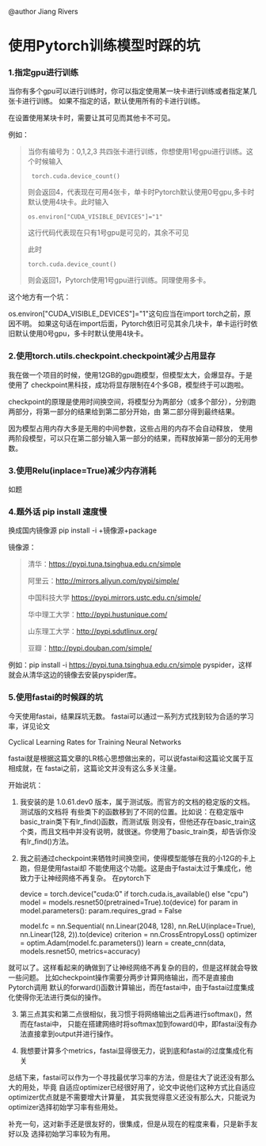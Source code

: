 @author Jiang Rivers

# 使用Pytorch训练模型时踩的坑

### 1.指定gpu进行训练
当你有多个gpu可以进行训练时，你可以指定使用某一块卡进行训练或者指定某几张卡进行训练。
如果不指定的话，默认使用所有的卡进行训练。

在设置使用某块卡时，需要让其可见而其他卡不可见。

例如：
> 当你有编号为：0,1,2,3 共四张卡进行训练，你想使用1号gpu进行训练。这个时候输入
>
>      torch.cuda.device_count()
>则会返回4，代表现在可用4张卡，单卡时Pytorch默认使用0号gpu,多卡时默认使用4块卡。此时输入
>
>     os.environ["CUDA_VISIBLE_DEVICES"]="1"
>
>这行代码代表现在只有1号gpu是可见的，其余不可见
>
>此时
>
>     torch.cuda.device_count()
>则会返回1，Pytorch使用1号gpu进行训练。同理使用多卡。

这个地方有一个坑：

os.environ["CUDA_VISIBLE_DEVICES"]="1"这句应当在import torch之前，原因不明。
如果这句话在import后面，Pytorch依旧可见其余几块卡，单卡运行时依旧默认使用0号gpu，多卡时默认使用4块卡。

### 2.使用torch.utils.checkpoint.checkpoint减少占用显存

我在做一个项目的时候，使用12GB的gpu跑模型，但模型太大，会爆显存。于是使用了
checkpoint黑科技，成功将显存限制在4个多GB，模型终于可以跑啦。

checkpoint的原理是使用时间换空间，将模型分为两部分（或多个部分），分别跑两部分，将第一部分的结果给到第二部分开始，由
第二部分得到最终结果。

因为模型占用内存大多是无用的中间参数，这些占用的内存不会自动释放，
使用两阶段模型，可以只在第二部分输入第一部分的结果，而释放掉第一部分的无用参数。

### 3.使用Relu(inplace=True)减少内存消耗
如题

### 4.题外话 pip install 速度慢
换成国内镜像源
pip install -i +镜像源+package

镜像源：
>
> 清华：https://pypi.tuna.tsinghua.edu.cn/simple
>
> 阿里云：http://mirrors.aliyun.com/pypi/simple/
>
> 中国科技大学 https://pypi.mirrors.ustc.edu.cn/simple/
>
> 华中理工大学：http://pypi.hustunique.com/
>
> 山东理工大学：http://pypi.sdutlinux.org/ 
>
> 豆瓣：http://pypi.douban.com/simple/

例如：pip install -i https://pypi.tuna.tsinghua.edu.cn/simple pyspider，这样就会从清华这边的镜像去安装pyspider库。

### 5.使用fastai的时候踩的坑
今天使用fastai，结果踩坑无数。
fastai可以通过一系列方式找到较为合适的学习率，详见论文

Cyclical Learning Rates for Training Neural Networks

fastai就是根据这篇文章的LR核心思想做出来的，可以说fastai和这篇论文属于互相成就，在
fastai之前，这篇论文并没有这么多关注量。

开始说坑：
1. 我安装的是 1.0.61.dev0 版本，属于测试版。而官方的文档的稳定版的文档。测试版的文档将
有些类下的函数移到了不同的位置。比如说：在稳定版中basic_train类下有lr_find()函数，而测试版
则没有，但他还存在basic_train这个类，而且文档中并没有说明，就很迷。你使用了basic_train类，却告诉你没有lr_find()方法。

2. 我之前通过checkpoint来牺牲时间换空间，使得模型能够在我的小12G的卡上跑，但是使用fastai却
不能使用这个功能。这是由于fastai太过于集成化，他致力于让神经网络不再复杂。
在pytorch下


     
    device = torch.device("cuda:0" if torch.cuda.is_available() else "cpu")
    model = models.resnet50(pretrained=True).to(device)
    for param in model.parameters():
        param.requires_grad = False   

    model.fc = nn.Sequential(
               nn.Linear(2048, 128),
               nn.ReLU(inplace=True),
               nn.Linear(128, 2)).to(device)
    criterion = nn.CrossEntropyLoss()
    optimizer = optim.Adam(model.fc.parameters())
    learn = create_cnn(data, models.resnet50, metrics=accuracy)
    
就可以了。这样看起来的确做到了让神经网络不再复杂的目的，但是这样就会导致一些问题。
比如checkpoint操作需要分两步计算网络输出，而不是直接由Pytorch调用
默认的forward()函数计算输出，而在fastai中，由于fastai过度集成化使得你无法进行类似的操作。

3. 第三点其实和第二点很相似，我习惯于将网络输出之后再进行softmax()，然而在fastai中，
只能在搭建网络时将softmax加到foward()中，即fastai没有办法直接拿到output并进行操作。

4. 我想要计算多个metrics，fastai显得很无力，说到底和fastai的过度集成化有关

总结下来，fastai可以作为一个寻找最优学习率的方法，但是往大了说还没有那么大的用处，毕竟
自适应optimizer已经很好用了，论文中说他们这种方式比自适应optimizer优点就是不需要增大计算量，
其实我觉得意义还没有那么大，只能说为optimizer选择初始学习率有些用处。

补充一句，这对新手还是很友好的，很集成，但是从现在的程度来看，只是新手友好以及
选择初始学习率较为有用。 




    
